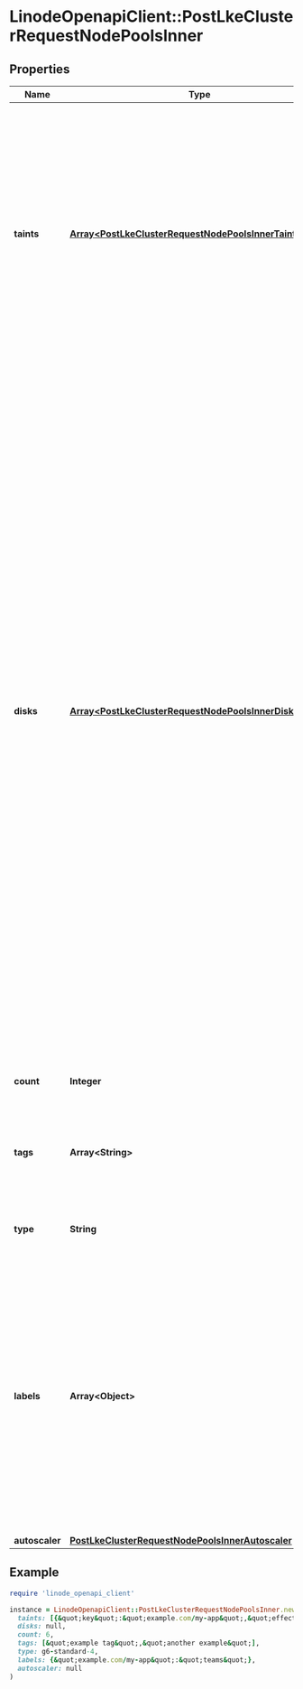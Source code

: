 # LinodeOpenapiClient::PostLkeClusterRequestNodePoolsInner

## Properties

| Name | Type | Description | Notes |
| ---- | ---- | ----------- | ----- |
| **taints** | [**Array&lt;PostLkeClusterRequestNodePoolsInnerTaintsInner&gt;**](PostLkeClusterRequestNodePoolsInnerTaintsInner.md) | Kubernetes taints to add to node pool nodes. Taints help control how pods are scheduled onto nodes, specifically allowing them to repel certain pods. To learn more, review [Add Labels and Taints to your LKE Node Pools](https://www.linode.com/docs/products/compute/kubernetes/guides/deploy-and-manage-cluster-with-the-linode-api/#add-labels-and-taints-to-your-lke-node-pools).  Specifying an empty array (&#x60;[]&#x60;) removes all previously set taints. | [optional] |
| **disks** | [**Array&lt;PostLkeClusterRequestNodePoolsInnerDisksInner&gt;**](PostLkeClusterRequestNodePoolsInnerDisksInner.md) | __Note__. This field should be omitted except for special use cases. The disks specified here are partitions in _addition_ to the primary partition and reduce the size of the primary partition, which can lead to stability problems for the Node.  This Node Pool&#39;s custom disk layout. Each item in this array will create a new disk partition for each node in this Node Pool.    - The custom disk layout is applied to each node in this Node Pool.   - The maximum number of custom disk partitions that can be configured is 7.   - Once the requested disk partitions are allocated, the remaining disk space is allocated to the node&#39;s boot disk.   - A Node Pool&#39;s custom disk layout is immutable over the lifetime of the Node Pool. | [optional] |
| **count** | **Integer** | The number of nodes in the Node Pool. |  |
| **tags** | **Array&lt;String&gt;** | __Filterable__ An array of tags applied to this object. Tags are for organizational purposes only. | [optional] |
| **type** | **String** | The Linode Type for all of the nodes in the Node Pool. |  |
| **labels** | **Array&lt;Object&gt;** | Key-value pairs added as labels to nodes in the node pool. Labels help classify your nodes and to easily select subsets of objects. To learn more, review [Add Labels and Taints to your LKE Node Pools](https://www.linode.com/docs/products/compute/kubernetes/guides/deploy-and-manage-cluster-with-the-linode-api/#add-labels-and-taints-to-your-lke-node-pools).  Specifying an empty dictionary value will remove all previously set labels. | [optional] |
| **autoscaler** | [**PostLkeClusterRequestNodePoolsInnerAutoscaler**](PostLkeClusterRequestNodePoolsInnerAutoscaler.md) |  | [optional] |

## Example

```ruby
require 'linode_openapi_client'

instance = LinodeOpenapiClient::PostLkeClusterRequestNodePoolsInner.new(
  taints: [{&quot;key&quot;:&quot;example.com/my-app&quot;,&quot;effect&quot;:&quot;NoSchedule&quot;,&quot;value&quot;:&quot;teamA&quot;},{&quot;key&quot;:&quot;myapp.io/team&quot;,&quot;effect&quot;:&quot;NoExecute&quot;,&quot;value&quot;:&quot;teamB&quot;}],
  disks: null,
  count: 6,
  tags: [&quot;example tag&quot;,&quot;another example&quot;],
  type: g6-standard-4,
  labels: {&quot;example.com/my-app&quot;:&quot;teams&quot;},
  autoscaler: null
)
```

